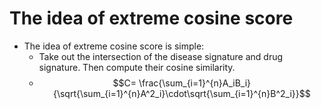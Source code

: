 # The idea of extreme cosine score
  - The idea of extreme cosine score is simple:
    - Take out the intersection of the disease signature and drug signature. Then compute their cosine similarity.
    - $$C= \frac{\sum_{i=1}^{n}A_iB_i}{\sqrt{\sum_{i=1}^{n}A^2_i}\cdot\sqrt{\sum_{i=1}^{n}B^2_i}}$$

